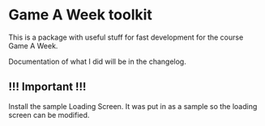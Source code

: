 # Game A Week toolkit 

This is a package with useful stuff for fast development for the course Game A Week.

Documentation of what I did will be in the changelog.

## !!! Important !!!

Install the sample Loading Screen. It was put in as a sample so the loading screen can be modified.